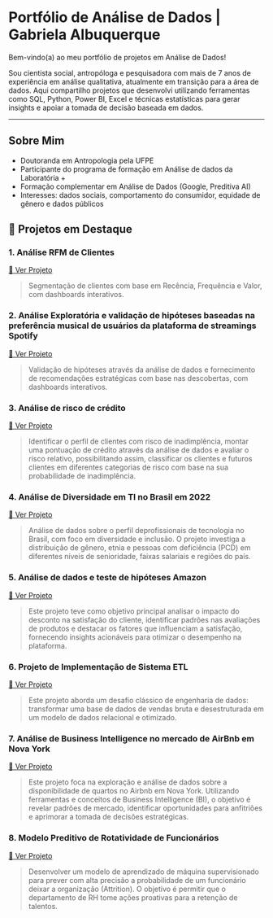 # Portfólio de Análise de Dados | Gabriela Albuquerque

Bem-vindo(a) ao meu portfólio de projetos em Análise de Dados!  

Sou cientista social, antropóloga e pesquisadora com mais de 7 anos de experiência em análise qualitativa, atualmente em transição para a área de dados. Aqui compartilho projetos que desenvolvi utilizando ferramentas como SQL, Python, Power BI, Excel e técnicas estatísticas para gerar insights e apoiar a tomada de decisão baseada em dados.

---

## Sobre Mim

- Doutoranda em Antropologia pela UFPE
- Participante do programa de formação em Análise de dados da Laboratória +
- Formação complementar em Análise de Dados (Google, Preditiva AI)
- Interesses: dados sociais, comportamento do consumidor, equidade de gênero e dados públicos


## 🌟 Projetos em Destaque

### 1. Análise RFM de Clientes
[🔗 Ver Projeto](https://github.com/gabrielacalbuquerque/segmentacaodados)
> Segmentação de clientes com base em Recência, Frequência e Valor, com dashboards interativos.

### 2. Análise Exploratória e validação de hipóteses baseadas na preferência musical de usuários da plataforma de streamings Spotify
[🔗 Ver Projeto](https://github.com/gabrielacalbuquerque/valid-hipoteses)
> Validação de hipóteses através da análise de dados e fornecimento de recomendações estratégicas com base nas descobertas, com dashboards interativos.


### 3. Análise de risco de crédito 
[🔗 Ver Projeto](https://github.com/gabrielacalbuquerque/analise-risco-credito/)
> Identificar o perfil de clientes com risco de inadimplência, montar uma pontuação de crédito através da análise de dados e avaliar o risco relativo, possibilitando assim, classificar os clientes e futuros clientes em diferentes categorias de risco com base na sua probabilidade de inadimplência.

### 4. Análise de Diversidade em TI no Brasil em 2022
[🔗 Ver Projeto](https://github.com/gabrielacalbuquerque/diversidade-tecnologia)
> Análise de dados sobre o perfil deprofissionais de tecnologia no Brasil, com foco em diversidade e inclusão. O projeto investiga a distribuição de gênero, etnia e pessoas com deficiência (PCD) em diferentes níveis de senioridade, faixas salariais e regiões do país.

### 5. Análise de dados e teste de hipóteses Amazon
[🔗 Ver Projeto](https://github.com/gabrielacalbuquerque/projeto-amazon/)
> Este projeto teve como objetivo principal analisar o impacto do desconto na satisfação do cliente, identificar padrões nas avaliações de produtos e destacar os fatores que influenciam a satisfação, fornecendo insights acionáveis para otimizar o desempenho na plataforma.

### 6. Projeto de Implementação de Sistema ETL
[🔗 Ver Projeto](https://github.com/gabrielacalbuquerque/rotadadosetl/)
> Este projeto aborda um desafio clássico de engenharia de dados: transformar uma base de dados de vendas bruta e desestruturada em um modelo de dados relacional e otimizado.

### 7. Análise de Business Intelligence no mercado de AirBnb em Nova York
[🔗 Ver Projeto](https://github.com/gabrielacalbuquerque/BI-airbnb)
> Este projeto foca na exploração e análise de dados sobre a disponibilidade de quartos no Airbnb em Nova York. Utilizando ferramentas e conceitos de Business Intelligence (BI), o objetivo é revelar padrões de mercado, identificar oportunidades para anfitriões e aprimorar a tomada de decisões estratégicas.

### 8. Modelo Preditivo de Rotatividade de Funcionários
[🔗 Ver Projeto](https://github.com/gabrielacalbuquerque/machine-learning-rh)
> Desenvolver um modelo de aprendizado de máquina supervisionado para prever com alta precisão a probabilidade de um funcionário deixar a organização (Attrition).
O objetivo é permitir que o departamento de RH tome ações proativas para a retenção de talentos.



